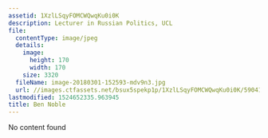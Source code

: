 ```yaml
---
assetid: 1XzlLSqyFOMCWQwqKu0i0K
description: Lecturer in Russian Politics, UCL
file:
  contentType: image/jpeg
  details:
    image:
      height: 170
      width: 170
    size: 3320
  fileName: image-20180301-152593-mdv9n3.jpg
  url: //images.ctfassets.net/bsux5spekp1p/1XzlLSqyFOMCWQwqKu0i0K/5904192f6fc1d11efdceaa0588d18c6c/image-20180301-152593-mdv9n3.jpg
lastmodified: 1524652335.963945
title: Ben Noble
---
```

No content found